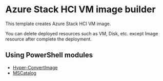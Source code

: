 # Azure Stack HCI VM image builder

This template creates Azure Stack HCI VM image.

You can delete deployed resources such as VM, Disk, etc. except Image resource after complete the deployment.


## Using PowerShell modules

- [Hyper-ConvertImage](https://github.com/tabs-not-spaces/Hyper-ConvertImage)
- [MSCatalog](https://github.com/ryan-jan/MSCatalog)
